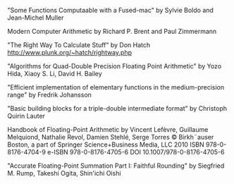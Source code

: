 
"Some Functions Computaable with a Fused-mac"
by Sylvie Boldo and Jean-Michel Muller

Modern Computer Arithmetic
by Richard P. Brent and Paul Zimmermann

"The Right Way To Calculate Stuff"
by Don Hatch
http://www.plunk.org/~hatch/rightway.php

"Algorithms for Quad-Double Precision Floating Point Arithmetic"
by Yozo Hida, Xiaoy S. Li, David H. Bailey

"Efficient implementation of elementary functions in the medium-precision range"
by Fredrik Johansson

"Basic building blocks for a triple-double intermediate format"
by Christoph Quirin Lauter

Handbook of Floating-Point Arithmetic
   by Vincent Lefèvre, Guillaume Melquiond, Nathalie Revol, Damien Stehlé, Serge Torres
   © Birkh¨auser Boston, a part of Springer Science+Business Media, LLC 2010
   ISBN 978-0-8176-4704-9  e-ISBN 978-0-8176-4705-6  DOI 10.1007/978-0-8176-4705-6

"Accurate Floating-Point Summation Part I: Faithful Rounding"
by Siegfried M. Rump, Takeshi Ogita, Shin'ichi Oishi

